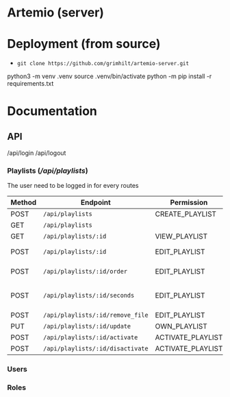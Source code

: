 # Artemio (server)

# Deployment (from source)

- ``git clone https://github.com/grimhilt/artemio-server.git``

python3 -m venv .venv
source .venv/bin/activate
python -m pip install -r requirements.txt

# Documentation
## API

/api/login
/api/logout

### Playlists (*/api/playlists*)

The user need to be logged in for every routes

| Method | Endpoint | Permission | Description
| --- | --- | --- | --- |
| POST | ``/api/playlists`` | CREATE_PLAYLIST |
| GET  | ``/api/playlists`` |  |
| GET  | ``/api/playlists/:id`` | VIEW_PLAYLIST |
| POST | ``/api/playlists/:id`` | EDIT_PLAYLIST | Add file to playlist
| POST | ``/api/playlists/:id/order`` | EDIT_PLAYLIST | Change file order
| POST | ``/api/playlists/:id/seconds`` | EDIT_PLAYLIST | Change display time of a file
| POST | ``/api/playlists/:id/remove_file`` | EDIT_PLAYLIST |
| PUT  | ``/api/playlists/:id/update`` | OWN_PLAYLIST |
| POST | ``/api/playlists/:id/activate`` | ACTIVATE_PLAYLIST |
| POST | ``/api/playlists/:id/disactivate`` | ACTIVATE_PLAYLIST |

### Users

### Roles

### 
